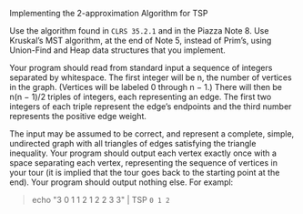 Implementing the 2-approximation Algorithm for TSP

Use the algorithm found in `CLRS 35.2.1` and in the Piazza Note 8. Use Kruskal’s MST algorithm, at the end of Note 5, instead of Prim’s, using Union-Find and Heap data structures that you implement.

Your program should read from standard input a sequence of integers separated by whitespace. The first integer will be n, the number of vertices in the graph. (Vertices will be labeled 0 through n − 1.) There will then be n(n − 1)/2 triples of integers, each representing an edge. The first two integers of each triple represent the edge’s endpoints and the third number represents the positive edge weight.

The input may be assumed to be correct, and represent a complete, simple, undirected graph with all
triangles of edges satisfying the triangle inequality. Your program should output each vertex exactly
once with a space separating each vertex, representing the sequence of vertices in your tour (it is implied
that the tour goes back to the starting point at the end). Your program should output nothing else. For exampl:

> echo "3 0 1 1 2 1 2 2 3 3" | TSP
`0 1 2`
